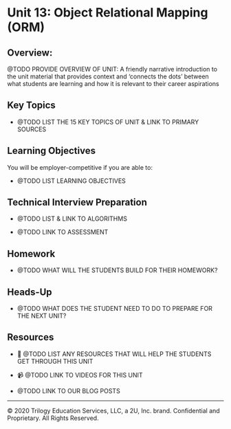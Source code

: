 # Unit 13: Object Relational Mapping (ORM)

## Overview:

@TODO PROVIDE OVERVIEW OF UNIT: A friendly narrative introduction to the unit material that provides context and ‘connects the dots’ between what students are learning and how it is relevant to their career aspirations

## Key Topics

* @TODO LIST THE 15 KEY TOPICS OF UNIT & LINK TO PRIMARY SOURCES

## Learning Objectives

You will be employer-competitive if you are able to:

* @TODO LIST LEARNING OBJECTIVES

## Technical Interview Preparation

* @TODO LIST & LINK TO ALGORITHMS

* @TODO LINK TO ASSESSMENT

## Homework

* @TODO WHAT WILL THE STUDENTS BUILD FOR THEIR HOMEWORK?

## Heads-Up

* @TODO WHAT DOES THE STUDENT NEED TO DO TO PREPARE FOR THE NEXT UNIT?

## Resources

* 📖 @TODO LIST ANY RESOURCES THAT WILL HELP THE STUDENTS GET THROUGH THIS UNIT

* 📹 @TODO LINK TO VIDEOS FOR THIS UNIT

* @TODO LINK TO OUR BLOG POSTS

---
© 2020 Trilogy Education Services, LLC, a 2U, Inc. brand. Confidential and Proprietary. All Rights Reserved.
